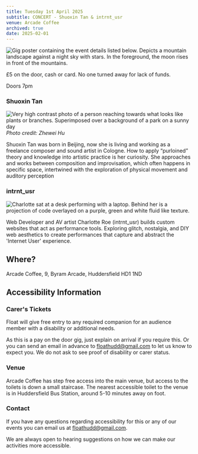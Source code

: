 ```yaml
---
title: Tuesday 1st April 2025
subtitle: CONCERT - Shuoxin Tan & intrnt_usr
venue: Arcade Coffee
archived: true
date: 2025-02-01
---
```


![Gig poster containing the event details listed below. Depicts a mountain landscape against a night sky with stars. In the foreground, the moon rises in front of the mountains.](/assets/float-concert-april-1.jpg)

£5 on the door, cash or card.
No one turned away for lack of funds.

Doors 7pm

### Shuoxin Tan

![Very high contrast photo of a person reaching towards what looks like plants or branches. Superimposed over a background of a park on a sunny day](/assets/shuoxin-tan-photo-by-zhewei-hu.jpg) <br>
_Photo credit: Zhewei Hu_

Shuoxin Tan was born in Beijing, now she is living and working as a
freelance composer and sound artist in Cologne. How to apply
“purloined” theory and knowledge into artistic practice is her curiosity.
She approaches and works between composition and improvisation,
which often happens in specific space, intertwined with the exploration
of physical movement and auditory perception

### intrnt_usr

![Charlotte sat at a desk performing with a laptop. Behind her is a projection of code overlayed on a purple, green and white fluid like texture.](/assets/charlotte-roe.jpg)

Web Developer and AV artist Charlotte Roe (intrnt_usr) builds custom websites that act as performance tools. Exploring glitch, nostalgia, and DIY web aesthetics to create performances that capture and abstract the 'Internet User' experience.

## Where?

Arcade Coffee, 9, Byram Arcade, Huddersfield HD1 1ND

## Accessibility Information

### Carer's Tickets

Float will give free entry to any required companion for an audience member with a disability or additional needs.

As this is a pay on the door gig, just explain on arrival if you require this. Or you can send an email in advance to floathudd@gmail.com to let us know to expect you. We do not ask to see proof of disability or carer status.

### Venue

Arcade Coffee has step free access into the main venue, but access to the toilets is down a small staircase. The nearest accessible toilet to the venue is in Huddersfield Bus Station, around 5-10 minutes away on foot.

### Contact

If you have any questions regarding accessibility for this or any of our events you can email us at floathudd@gmail.com.

We are always open to hearing suggestions on how we can make our activities more accessible.
